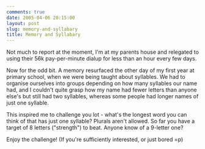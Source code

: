 ```yaml
---
comments: true
date: 2005-04-06 20:15:00
layout: post
slug: memory-and-syllabary
title: Memory and Syllabary
---
```


Not much to report at the moment, I'm at my parents house and relegated to using their 56k pay-per-minute dialup for less than an hour every few days.  

Now for the odd bit.  A memory resurfaced the other day of my first year at primary school, when we were being taught about syllables.  We had to organise ourselves into groups depending on how many syllables our name had, and I couldn't quite grasp how my name had fewer letters than anyone else's but still had two syllables, whereas some people had longer names of just one syllable.  

This inspired me to challenge you lot - what's the longest word you can think of that has just one syllable?  Plurals aren't allowed.  So far you have a target of 8 letters ("strength") to beat.  Anyone know of a 9-letter one?  

Enjoy the challenge!  (If you're sufficiently interested, or just bored =p)
